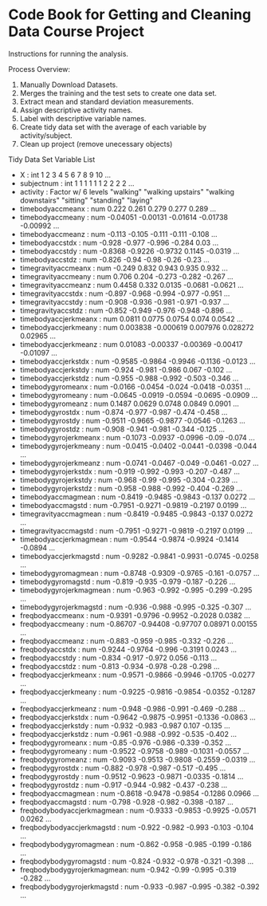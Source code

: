Code Book for Getting and Cleaning Data Course Project
====================================================== 

Instructions for running the analysis.

Process Overview:
1. Manually Download Datasets.
2. Merges the training and the test sets to create one data set.
3. Extract mean and standard deviation measurements.
4. Assign descriptive activity names.
5. Label with descriptive variable names.
6. Create tidy data set with the average of each variable by activity/subject.
7. Clean up project (remove unecessary objects)

Tidy Data Set Variable List
- X                          : int  1 2 3 4 5 6 7 8 9 10 ...
- subjectnum                 : int  1 1 1 1 1 1 2 2 2 2 ...
- activity                   : Factor w/ 6 levels 
                                    "walking"
                                    "walking upstairs"
                                    "walking downstairs"
                                    "sitting"
                                    "standing"
                                    "laying"                                    
- timebodyaccmeanx           : num  0.222 0.261 0.279 0.277 0.289 ...
- timebodyaccmeany           : num  -0.04051 -0.00131 -0.01614 -0.01738 -0.00992 ...
- timebodyaccmeanz           : num  -0.113 -0.105 -0.111 -0.111 -0.108 ...
- timebodyaccstdx            : num  -0.928 -0.977 -0.996 -0.284 0.03 ...
- timebodyaccstdy            : num  -0.8368 -0.9226 -0.9732 0.1145 -0.0319 ...
- timebodyaccstdz            : num  -0.826 -0.94 -0.98 -0.26 -0.23 ...
- timegravityaccmeanx        : num  -0.249 0.832 0.943 0.935 0.932 ...
- timegravityaccmeany        : num  0.706 0.204 -0.273 -0.282 -0.267 ...
- timegravityaccmeanz        : num  0.4458 0.332 0.0135 -0.0681 -0.0621 ...
- timegravityaccstdx         : num  -0.897 -0.968 -0.994 -0.977 -0.951 ...
- timegravityaccstdy         : num  -0.908 -0.936 -0.981 -0.971 -0.937 ...
- timegravityaccstdz         : num  -0.852 -0.949 -0.976 -0.948 -0.896 ...
- timebodyaccjerkmeanx       : num  0.0811 0.0775 0.0754 0.074 0.0542 ...
- timebodyaccjerkmeany       : num  0.003838 -0.000619 0.007976 0.028272 0.02965 ...
- timebodyaccjerkmeanz       : num  0.01083 -0.00337 -0.00369 -0.00417 -0.01097 ...
- timebodyaccjerkstdx        : num  -0.9585 -0.9864 -0.9946 -0.1136 -0.0123 ...
- timebodyaccjerkstdy        : num  -0.924 -0.981 -0.986 0.067 -0.102 ...
- timebodyaccjerkstdz        : num  -0.955 -0.988 -0.992 -0.503 -0.346 ...
- timebodygyromeanx          : num  -0.0166 -0.0454 -0.024 -0.0418 -0.0351 ...
- timebodygyromeany          : num  -0.0645 -0.0919 -0.0594 -0.0695 -0.0909 ...
- timebodygyromeanz          : num  0.1487 0.0629 0.0748 0.0849 0.0901 ...
- timebodygyrostdx           : num  -0.874 -0.977 -0.987 -0.474 -0.458 ...
- timebodygyrostdy           : num  -0.9511 -0.9665 -0.9877 -0.0546 -0.1263 ...
- timebodygyrostdz           : num  -0.908 -0.941 -0.981 -0.344 -0.125 ...
- timebodygyrojerkmeanx      : num  -0.1073 -0.0937 -0.0996 -0.09 -0.074 ...
- timebodygyrojerkmeany      : num  -0.0415 -0.0402 -0.0441 -0.0398 -0.044 ...
- timebodygyrojerkmeanz      : num  -0.0741 -0.0467 -0.049 -0.0461 -0.027 ...
- timebodygyrojerkstdx       : num  -0.919 -0.992 -0.993 -0.207 -0.487 ...
- timebodygyrojerkstdy       : num  -0.968 -0.99 -0.995 -0.304 -0.239 ...
- timebodygyrojerkstdz       : num  -0.958 -0.988 -0.992 -0.404 -0.269 ...
- timebodyaccmagmean         : num  -0.8419 -0.9485 -0.9843 -0.137 0.0272 ...
- timebodyaccmagstd          : num  -0.7951 -0.9271 -0.9819 -0.2197 0.0199 ...
- timegravityaccmagmean      : num  -0.8419 -0.9485 -0.9843 -0.137 0.0272 ...
- timegravityaccmagstd       : num  -0.7951 -0.9271 -0.9819 -0.2197 0.0199 ...
- timebodyaccjerkmagmean     : num  -0.9544 -0.9874 -0.9924 -0.1414 -0.0894 ...
- timebodyaccjerkmagstd      : num  -0.9282 -0.9841 -0.9931 -0.0745 -0.0258 ...
- timebodygyromagmean        : num  -0.8748 -0.9309 -0.9765 -0.161 -0.0757 ...
- timebodygyromagstd         : num  -0.819 -0.935 -0.979 -0.187 -0.226 ...
- timebodygyrojerkmagmean    : num  -0.963 -0.992 -0.995 -0.299 -0.295 ...
- timebodygyrojerkmagstd     : num  -0.936 -0.988 -0.995 -0.325 -0.307 ...
- freqbodyaccmeanx           : num  -0.9391 -0.9796 -0.9952 -0.2028 0.0382 ...
- freqbodyaccmeany           : num  -0.86707 -0.94408 -0.97707 0.08971 0.00155 ...
- freqbodyaccmeanz           : num  -0.883 -0.959 -0.985 -0.332 -0.226 ...
- freqbodyaccstdx            : num  -0.9244 -0.9764 -0.996 -0.3191 0.0243 ...
- freqbodyaccstdy            : num  -0.834 -0.917 -0.972 0.056 -0.113 ...
- freqbodyaccstdz            : num  -0.813 -0.934 -0.978 -0.28 -0.298 ...
- freqbodyaccjerkmeanx       : num  -0.9571 -0.9866 -0.9946 -0.1705 -0.0277 ...
- freqbodyaccjerkmeany       : num  -0.9225 -0.9816 -0.9854 -0.0352 -0.1287 ...
- freqbodyaccjerkmeanz       : num  -0.948 -0.986 -0.991 -0.469 -0.288 ...
- freqbodyaccjerkstdx        : num  -0.9642 -0.9875 -0.9951 -0.1336 -0.0863 ...
- freqbodyaccjerkstdy        : num  -0.932 -0.983 -0.987 0.107 -0.135 ...
- freqbodyaccjerkstdz        : num  -0.961 -0.988 -0.992 -0.535 -0.402 ...
- freqbodygyromeanx          : num  -0.85 -0.976 -0.986 -0.339 -0.352 ...
- freqbodygyromeany          : num  -0.9522 -0.9758 -0.989 -0.1031 -0.0557 ...
- freqbodygyromeanz          : num  -0.9093 -0.9513 -0.9808 -0.2559 -0.0319 ...
- freqbodygyrostdx           : num  -0.882 -0.978 -0.987 -0.517 -0.495 ...
- freqbodygyrostdy           : num  -0.9512 -0.9623 -0.9871 -0.0335 -0.1814 ...
- freqbodygyrostdz           : num  -0.917 -0.944 -0.982 -0.437 -0.238 ...
- freqbodyaccmagmean         : num  -0.8618 -0.9478 -0.9854 -0.1286 0.0966 ...
- freqbodyaccmagstd          : num  -0.798 -0.928 -0.982 -0.398 -0.187 ...
- freqbodybodyaccjerkmagmean : num  -0.9333 -0.9853 -0.9925 -0.0571 0.0262 ...
- freqbodybodyaccjerkmagstd  : num  -0.922 -0.982 -0.993 -0.103 -0.104 ...
- freqbodybodygyromagmean    : num  -0.862 -0.958 -0.985 -0.199 -0.186 ...
- freqbodybodygyromagstd     : num  -0.824 -0.932 -0.978 -0.321 -0.398 ...
- freqbodybodygyrojerkmagmean: num  -0.942 -0.99 -0.995 -0.319 -0.282 ...
- freqbodybodygyrojerkmagstd : num  -0.933 -0.987 -0.995 -0.382 -0.392 ...


